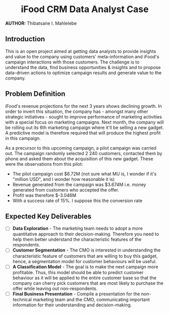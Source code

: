 <h1 style="text-align: center;">iFood CRM Data Analyst Case</h1>

**AUTHOR:** Thibatsane I. Mahlelebe

## Introduction
This is an open project aimed at getting data analysts to provide insights and value to the company using customers' meta-information and iFood's campaign interactions with those customers. The challenge is to understand the data, find business opportunities & insights and to propose data-driven actions to optimize campaign results and generate value to the company.

## Problem Definition
iFood's revenue projections for the next 3 years shows declining growth. In order to invert this situation, the company has - amongst many other strategic initiatives - sought to improve performance of marketing activities with a special focus on marketing campaigns.
Next month, the company will be rolling out its 6th marketing campaign where it'll be selling a new gadget. A predictive model is therefore required that will produce the highest profit in this campaign.

As a precursor to this upcoming campaign, a pilot campaign was carried out. The campaign randomly selected 2 240 customers, contacted them by phone and asked them about the acquisition of this new gadget. These were the observations from this pilot:
* The pilot campaign cost \$6.72M (not sure what MU is, I wonder if it's "million USD", and I wonder how reasonable it is)
* Revenue generated from the campaign was \$3.674M i.e. money generated from customers who accepted the offer.
* Profit was therefore \$-3.046M
* With a success rate of 15%. I suppose this the conversion rate

## Expected Key Deliverables
- [ ] **Data Exploration** - The marketing team needs to adopt a more quantitative approach to their decision-making. Therefore you need to help them better understand the characteristic features of the respondents.
- [ ] **Customer Segmentation** -  The CMO is interested in understanding the characteristic feature of customers that are willing to buy this gadget, hence, a segmentation model for customer behaviours will be useful.
- [ ] **A Classification Model** - The goal is to make the next campaign more profitable. Thus, this model should be able to predict customer behaviour as it will be applied to the entire customer base so that the company can cherry pick customers that are most likely to purchase the offer while leaving out non-respondents.
- [ ] **Final Business Presentation** - Compile a presentation for the non-technical marketing team and the CMO, communicating important information for their understanding and decision-making.
